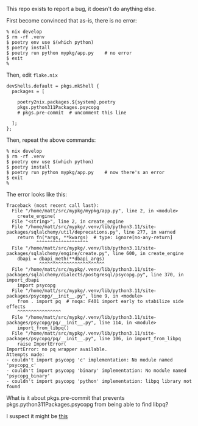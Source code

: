 This repo exists to report a bug, it doesn't do anything else.

First become convinced that as-is, there is no error:

```
% nix develop
$ rm -rf .venv
$ poetry env use $(which python)
$ poetry install
$ poetry run python mypkg/app.py	# no error
$ exit
%
```

Then, edit `flake.nix`

```
devShells.default = pkgs.mkShell {
  packages = [

    poetry2nix.packages.${system}.poetry
    pkgs.python311Packages.psycopg
    # pkgs.pre-commit  # uncomment this line

  ];
};
```

Then, repeat the above commands:

```
% nix develop
$ rm -rf .venv
$ poetry env use $(which python)
$ poetry install
$ poetry run python mypkg/app.py	# now there's an error
$ exit
%
```


The error looks like this:
```
Traceback (most recent call last):
  File "/home/matt/src/mypkg/mypkg/app.py", line 2, in <module>
    create_engine(
  File "<string>", line 2, in create_engine
  File "/home/matt/src/mypkg/.venv/lib/python3.11/site-packages/sqlalchemy/util/deprecations.py", line 277, in warned
    return fn(*args, **kwargs)  # type: ignore[no-any-return]
           ^^^^^^^^^^^^^^^^^^^
  File "/home/matt/src/mypkg/.venv/lib/python3.11/site-packages/sqlalchemy/engine/create.py", line 600, in create_engine
    dbapi = dbapi_meth(**dbapi_args)
            ^^^^^^^^^^^^^^^^^^^^^^^^
  File "/home/matt/src/mypkg/.venv/lib/python3.11/site-packages/sqlalchemy/dialects/postgresql/psycopg.py", line 370, in import_dbapi
    import psycopg
  File "/home/matt/src/mypkg/.venv/lib/python3.11/site-packages/psycopg/__init__.py", line 9, in <module>
    from . import pq  # noqa: F401 import early to stabilize side effects
    ^^^^^^^^^^^^^^^^
  File "/home/matt/src/mypkg/.venv/lib/python3.11/site-packages/psycopg/pq/__init__.py", line 114, in <module>
    import_from_libpq()
  File "/home/matt/src/mypkg/.venv/lib/python3.11/site-packages/psycopg/pq/__init__.py", line 106, in import_from_libpq
    raise ImportError(
ImportError: no pq wrapper available.
Attempts made:
- couldn't import psycopg 'c' implementation: No module named 'psycopg_c'
- couldn't import psycopg 'binary' implementation: No module named 'psycopg_binary'
- couldn't import psycopg 'python' implementation: libpq library not found
```

What is it about pkgs.pre-commit that prevents pkgs.python311Packages.psycopg from being able to find libpq?


I suspect it might be [this](https://github.com/NixOS/nixpkgs/issues/223275)
